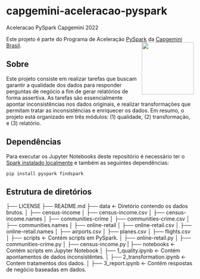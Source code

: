 # capgemini-aceleracao-pyspark
Aceleracao PySpark Capgemini 2022

Este projeto é parte do Programa de Aceleração [PySpark](https://spark.apache.org) da [Capgemini Brasil](https://www.capgemini.com/br-pt).
[<img src="https://www.capgemini.com/wp-content/themes/capgemini-komposite/assets/images/logo.svg" align="right" width="140">](https://www.capgemini.com/br-pt)

## Sobre

Este projeto consiste em realizar tarefas que buscam garantir a qualidade dos dados para responder perguntas de negócio a fim de gerar relatórios de forma assertiva. As tarefas são essencialmente apontar inconsistências nos dados originais, e realizar transformações que permitam tratar as inconsistências e enriquecer os dados. Em resumo, o projeto está organizado em três módulos: (1) qualidade, (2) transformação, e (3) relatório.

## Dependências

Para executar os Jupyter Notebooks deste repositório é necessário ter o [Spark instalado localmente](https://spark.apache.org/downloads.html) e também as seguintes dependências:

`pip install pyspark findspark`

## Estrutura de diretórios

├── LICENSE
├── README.md
├── data <- Diretório contendo os dados brutos.
│ ├── census-income
│   ├── census-income.csv
│   ├── census-income.names
│ ├── communities-crime
│   ├── communities-crime.csv
│   ├── communities.names
│ ├── online-retail
│   ├── online-retail.csv
│   ├── online-retail.names
│ ├── airports.csv
│ ├── planes.csv
│ ├── flights.csv
│
├── scripts <- Contém scripts em PySpark.
│ ├── online-retail.py
│ ├── communities-crime.py
│ ├── census-income.py
|
├── notebooks <- Contém scripts em Jupyter Notebook
│ ├── 1_quality.ipynb          <- Contém apontamentos de dados inconsistêntes.
│ ├── 2_transformation.ipynb   <- Contem tratamentos dos dados.
│ ├── 3_report.ipynb           <- Contém respostas de negócio baseadas em dados.
